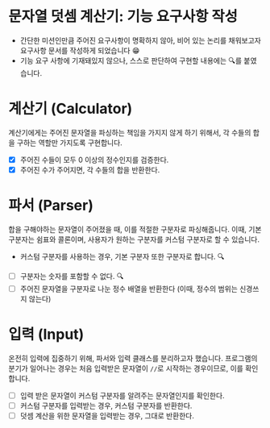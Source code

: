 # 문자열 덧셈 계산기: 기능 요구사항 작성

- 간단한 미션인만큼 주어진 요구사항이 명확하지 않아,
  비어 있는 논리를 채워보고자 요구사항 문서를 작성하게 되었습니다 😁
- 기능 요구 사항에 기재돼있지 않으나, 스스로 판단하여 구현할 내용에는 🔍를 붙였습니다.

# 계산기 (Calculator)

계산기에게는 주어진 문자열을 파싱하는 책임을 가지지 않게 하기 위해서,
각 수들의 합을 구하는 역할만 가지도록 구현합니다.

- [x] 주어진 수들이 모두 0 이상의 정수인지를 검증한다.
- [x] 주어진 수가 주어지면, 각 수들의 합을 반환한다.

# 파서 (Parser)

합을 구해야하는 문자열이 주어졌을 때, 이를 적절한 구분자로 파싱해줍니다.
이때, 기본 구분자는 쉼표와 콜론이며, 사용자가 원하는 구분자를 커스텀 구분자로 할 수 있습니다.

- 커스텀 구분자를 사용하는 경우, 기본 구분자 또한 구분자로 합니다. 🔍


- [ ] 구분자는 숫자를 포함할 수 없다. 🔍
- [ ] 주어진 문자열을 구분자로 나눈 정수 배열을 반환한다 (이때, 정수의 범위는 신경쓰지 않는다)

# 입력 (Input)

온전히 입력에 집중하기 위해, 파서와 입력 클래스를 분리하고자 했습니다.
프로그램의 분기가 일어나는 경우는 처음 입력받은 문자열이 `//`로 시작하는 경우이므로, 이를 확인합니다.

- [ ] 입력 받은 문자열이 커스텀 구분자를 알려주는 문자열인지를 확인한다.
- [ ] 커스텀 구분자를 입력받는 경우, 커스텀 구분자를 반환한다.
- [ ] 덧셈 계산을 위한 문자열을 입력받는 경우, 그대로 반환한다.